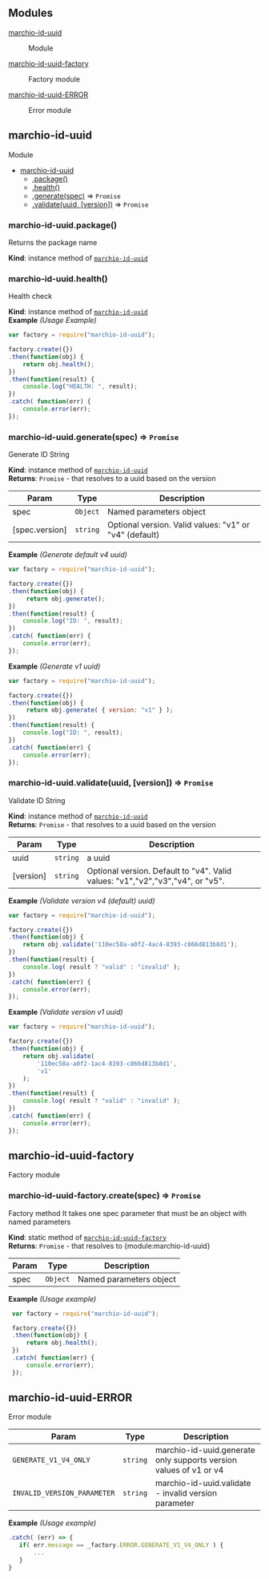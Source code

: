 ## Modules

<dl>
<dt><a href="#module_marchio-id-uuid">marchio-id-uuid</a></dt>
<dd><p>Module</p>
</dd>
<dt><a href="#module_marchio-id-uuid-factory">marchio-id-uuid-factory</a></dt>
<dd><p>Factory module</p>
</dd>
<dt><a href="#module_marchio-id-uuid-ERROR">marchio-id-uuid-ERROR</a></dt>
<dd><p>Error module</p>
</dd>
</dl>

<a name="module_marchio-id-uuid"></a>

## marchio-id-uuid
Module


* [marchio-id-uuid](#module_marchio-id-uuid)
    * [.package()](#module_marchio-id-uuid+package)
    * [.health()](#module_marchio-id-uuid+health)
    * [.generate(spec)](#module_marchio-id-uuid+generate) ⇒ <code>Promise</code>
    * [.validate(uuid, [version])](#module_marchio-id-uuid+validate) ⇒ <code>Promise</code>

<a name="module_marchio-id-uuid+package"></a>

### marchio-id-uuid.package()
Returns the package name

**Kind**: instance method of <code>[marchio-id-uuid](#module_marchio-id-uuid)</code>  
<a name="module_marchio-id-uuid+health"></a>

### marchio-id-uuid.health()
Health check

**Kind**: instance method of <code>[marchio-id-uuid](#module_marchio-id-uuid)</code>  
**Example** *(Usage Example)*  
```js
var factory = require("marchio-id-uuid");

factory.create({})
.then(function(obj) {
    return obj.health();
})
.then(function(result) {
    console.log("HEALTH: ", result);
})
.catch( function(err) { 
    console.error(err); 
});
```
<a name="module_marchio-id-uuid+generate"></a>

### marchio-id-uuid.generate(spec) ⇒ <code>Promise</code>
Generate ID String

**Kind**: instance method of <code>[marchio-id-uuid](#module_marchio-id-uuid)</code>  
**Returns**: <code>Promise</code> - that resolves to a uuid based on the version  

| Param | Type | Description |
| --- | --- | --- |
| spec | <code>Object</code> | Named parameters object |
| [spec.version] | <code>string</code> | Optional version. Valid values: "v1" or "v4" (default) |

**Example** *(Generate default v4 uuid)*  
```js
var factory = require("marchio-id-uuid");

factory.create({})
.then(function(obj) {
     return obj.generate();
})
.then(function(result) {
    console.log("ID: ", result);
})
.catch( function(err) { 
    console.error(err); 
});
```
**Example** *(Generate v1 uuid)*  
```js
var factory = require("marchio-id-uuid");

factory.create({})
.then(function(obj) {
     return obj.generate( { version: "v1" } );
})
.then(function(result) {
    console.log("ID: ", result);
})
.catch( function(err) { 
    console.error(err); 
});
```
<a name="module_marchio-id-uuid+validate"></a>

### marchio-id-uuid.validate(uuid, [version]) ⇒ <code>Promise</code>
Validate ID String

**Kind**: instance method of <code>[marchio-id-uuid](#module_marchio-id-uuid)</code>  
**Returns**: <code>Promise</code> - that resolves to a uuid based on the version  

| Param | Type | Description |
| --- | --- | --- |
| uuid | <code>string</code> | a uuid |
| [version] | <code>string</code> | Optional version. Default to "v4". Valid values: "v1","v2","v3","v4", or "v5". |

**Example** *(Validate version v4 (default) uuid)*  
```js
var factory = require("marchio-id-uuid");

factory.create({})
.then(function(obj) {
    return obj.validate('110ec58a-a0f2-4ac4-8393-c866d813b8d1');
})
.then(function(result) {
    console.log( result ? "valid" : "invalid" );
})
.catch( function(err) { 
    console.error(err); 
});
```
**Example** *(Validate version v1 uuid)*  
```js
var factory = require("marchio-id-uuid");

factory.create({})
.then(function(obj) {
    return obj.validate(
        '110ec58a-a0f2-1ac4-8393-c866d813b8d1', 
        'v1'
    );
})
.then(function(result) {
    console.log( result ? "valid" : "invalid" );
})
.catch( function(err) { 
    console.error(err); 
});
```
<a name="module_marchio-id-uuid-factory"></a>

## marchio-id-uuid-factory
Factory module

<a name="module_marchio-id-uuid-factory.create"></a>

### marchio-id-uuid-factory.create(spec) ⇒ <code>Promise</code>
Factory method 
It takes one spec parameter that must be an object with named parameters

**Kind**: static method of <code>[marchio-id-uuid-factory](#module_marchio-id-uuid-factory)</code>  
**Returns**: <code>Promise</code> - that resolves to {module:marchio-id-uuid}  

| Param | Type | Description |
| --- | --- | --- |
| spec | <code>Object</code> | Named parameters object |

**Example** *(Usage example)*  
```js
 var factory = require("marchio-id-uuid");

 factory.create({})
 .then(function(obj) {
     return obj.health();
 })
 .catch( function(err) { 
     console.error(err); 
 });
```
<a name="module_marchio-id-uuid-ERROR"></a>

## marchio-id-uuid-ERROR
Error module


| Param | Type | Description |
| --- | --- | --- |
| ```GENERATE_V1_V4_ONLY``` | <code>string</code> | marchio-id-uuid.generate only supports version values of v1 or v4 |
| ```INVALID_VERSION_PARAMETER``` | <code>string</code> | marchio-id-uuid.validate - invalid version parameter |

**Example** *(Usage example)*  
```js
.catch( (err) => {
   if( err.message == _factory.ERROR.GENERATE_V1_V4_ONLY ) {
       ...
   }
}
```
